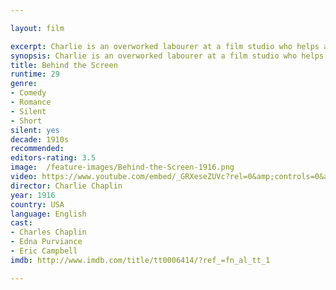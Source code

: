 ```yaml
---

layout: film

excerpt: Charlie is an overworked labourer at a film studio who helps a young woman find work even while his coworkers strike against his tyrannical boss.
synopsis: Charlie is an overworked labourer at a film studio who helps a young woman find work even while his coworkers strike against his tyrannical boss.
title: Behind the Screen
runtime: 29
genre: 
- Comedy
- Romance
- Silent
- Short
silent: yes
decade: 1910s
recommended: 
editors-rating: 3.5
image:  /feature-images/Behind-the-Screen-1916.png
video: https://www.youtube.com/embed/_GRXeseZUVc?rel=0&amp;controls=0&amp;showinfo=0
director: Charlie Chaplin
year: 1916
country: USA
language: English 
cast:
- Charles Chaplin
- Edna Purviance
- Eric Campbell
imdb: http://www.imdb.com/title/tt0006414/?ref_=fn_al_tt_1

---
```



